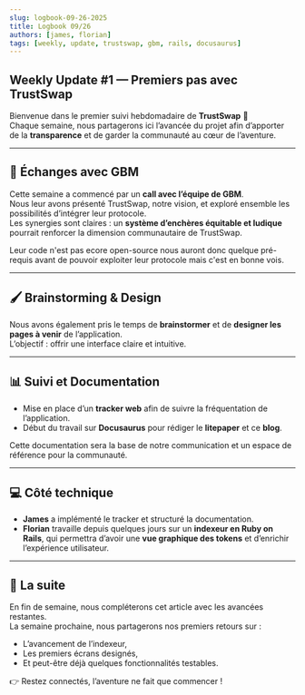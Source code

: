 ```yaml
---
slug: logbook-09-26-2025
title: Logbook 09/26
authors: [james, florian]
tags: [weekly, update, trustswap, gbm, rails, docusaurus]
---
```


## Weekly Update #1 — Premiers pas avec TrustSwap  

Bienvenue dans le premier suivi hebdomadaire de **TrustSwap** 🚀  
Chaque semaine, nous partagerons ici l’avancée du projet afin d’apporter de la **transparence** et de garder la communauté au cœur de l’aventure.  

---

## 🤝 Échanges avec GBM  
Cette semaine a commencé par un **call avec l’équipe de GBM**.  
Nous leur avons présenté TrustSwap, notre vision, et exploré ensemble les possibilités d’intégrer leur protocole.  
Les synergies sont claires : un **système d’enchères équitable et ludique** pourrait renforcer la dimension communautaire de TrustSwap. 

Leur code n'est pas ecore open-source nous auront donc quelque pré-requis avant de pouvoir exploiter leur protocole mais c'est en bonne vois.

---

## 🖌️ Brainstorming & Design  
Nous avons également pris le temps de **brainstormer** et de **designer les pages à venir** de l’application.  
L’objectif : offrir une interface claire et intuitive.  

---

## 📊 Suivi et Documentation  
- Mise en place d’un **tracker web** afin de suivre la fréquentation de l’application.  
- Début du travail sur **Docusaurus** pour rédiger le **litepaper** et ce **blog**.  

Cette documentation sera la base de notre communication et un espace de référence pour la communauté.  

---

## 💻 Côté technique  
- **James** a implémenté le tracker et structuré la documentation.  
- **Florian** travaille depuis quelques jours sur un **indexeur en Ruby on Rails**, qui permettra d’avoir une **vue graphique des tokens** et d’enrichir l’expérience utilisateur.  

---

## 🔮 La suite  
En fin de semaine, nous compléterons cet article avec les avancées restantes.  
La semaine prochaine, nous partagerons nos premiers retours sur :  
- L’avancement de l’indexeur,  
- Les premiers écrans designés,  
- Et peut-être déjà quelques fonctionnalités testables.  

👉 Restez connectés, l’aventure ne fait que commencer !  